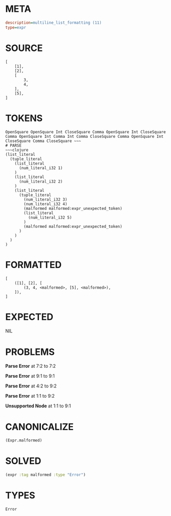 # META
~~~ini
description=multiline_list_formatting (11)
type=expr
~~~
# SOURCE
~~~roc
[
	[1],
	[2],
	[
		3,
		4,
	],
	[5],
]
~~~
# TOKENS
~~~text
OpenSquare OpenSquare Int CloseSquare Comma OpenSquare Int CloseSquare Comma OpenSquare Int Comma Int Comma CloseSquare Comma OpenSquare Int CloseSquare Comma CloseSquare ~~~
# PARSE
~~~clojure
(list_literal
  (tuple_literal
    (list_literal
      (num_literal_i32 1)
    )
    (list_literal
      (num_literal_i32 2)
    )
    (list_literal
      (tuple_literal
        (num_literal_i32 3)
        (num_literal_i32 4)
        (malformed malformed:expr_unexpected_token)
        (list_literal
          (num_literal_i32 5)
        )
        (malformed malformed:expr_unexpected_token)
      )
    )
  )
)
~~~
# FORMATTED
~~~roc
[
	([1], [2], [
		(3, 4, <malformed>, [5], <malformed>),
	]),
]
~~~
# EXPECTED
NIL
# PROBLEMS
**Parse Error**
at 7:2 to 7:2

**Parse Error**
at 9:1 to 9:1

**Parse Error**
at 4:2 to 9:2

**Parse Error**
at 1:1 to 9:2

**Unsupported Node**
at 1:1 to 9:1

# CANONICALIZE
~~~clojure
(Expr.malformed)
~~~
# SOLVED
~~~clojure
(expr :tag malformed :type "Error")
~~~
# TYPES
~~~roc
Error
~~~
